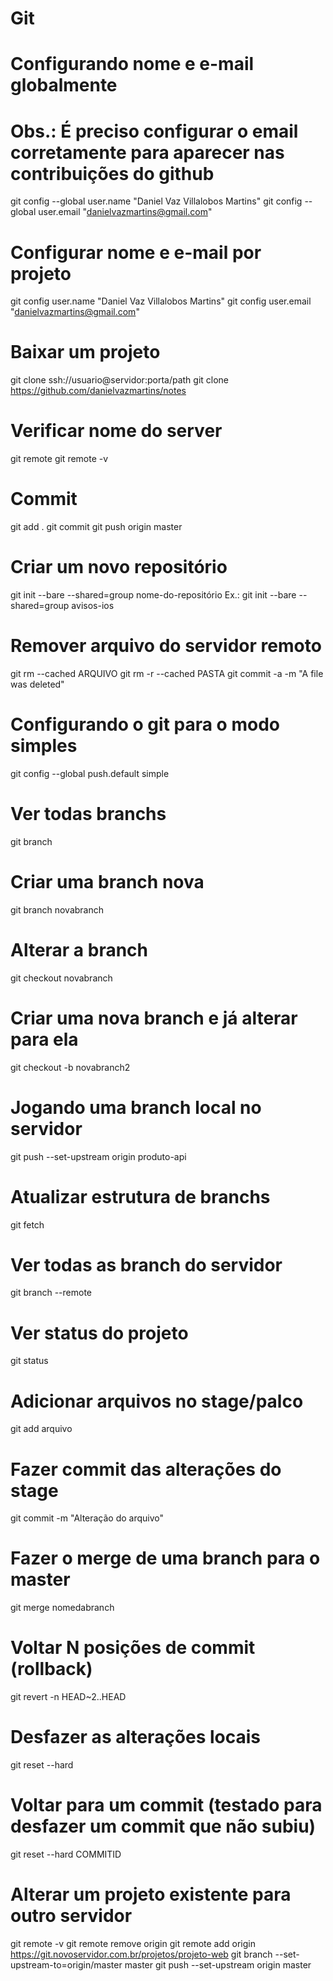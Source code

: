 # Git

# Configurando nome e e-mail globalmente
# Obs.: É preciso configurar o email corretamente para aparecer nas contribuições do github
git config --global user.name "Daniel Vaz Villalobos Martins"
git config --global user.email "danielvazmartins@gmail.com"

# Configurar nome e e-mail por projeto
git config user.name "Daniel Vaz Villalobos Martins"
git config user.email "danielvazmartins@gmail.com"

# Baixar um projeto
git clone ssh://usuario@servidor:porta/path
git clone https://github.com/danielvazmartins/notes

# Verificar nome do server
git remote
git remote -v

# Commit
git add .
git commit
git push origin master

# Criar um novo repositório
git init --bare --shared=group nome-do-repositório
Ex.: git init --bare --shared=group avisos-ios

# Remover arquivo do servidor remoto
git rm --cached ARQUIVO
git rm -r --cached PASTA
git commit -a -m "A file was deleted"

# Configurando o git para o modo simples
git config --global push.default simple

# Ver todas branchs
git branch

# Criar uma branch nova
git branch novabranch

# Alterar a branch
git checkout novabranch

# Criar uma nova branch e já alterar para ela
git checkout -b novabranch2

# Jogando uma branch local no servidor
git push --set-upstream origin produto-api

# Atualizar estrutura de branchs
git fetch

# Ver todas as branch do servidor
git branch --remote

# Ver status do projeto
git status

# Adicionar arquivos no stage/palco
git add arquivo

# Fazer commit das alterações do stage
git commit -m "Alteração do arquivo"

# Fazer o merge de uma branch para o master
git merge nomedabranch

# Voltar N posições de commit (rollback)
git revert -n HEAD~2..HEAD

# Desfazer as alterações locais
git reset --hard

# Voltar para um commit (testado para desfazer um commit que não subiu)
git reset --hard COMMITID

# Alterar um projeto existente para outro servidor
git remote -v
git remote remove origin
git remote add origin https://git.novoservidor.com.br/projetos/projeto-web
git branch --set-upstream-to=origin/master master
git push --set-upstream origin master